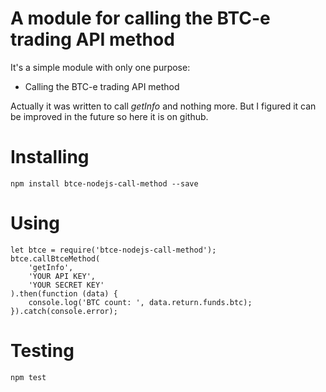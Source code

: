 # A module for calling the BTC-e trading API method

It's a simple module with only one purpose:

* Calling the BTC-e trading API method

Actually it was written to call *getInfo* and nothing more. But I figured it
can be improved in the future so here it is on github.

# Installing

```
npm install btce-nodejs-call-method --save
```

# Using

```
let btce = require('btce-nodejs-call-method');
btce.callBtceMethod(
	'getInfo',
	'YOUR API KEY',
	'YOUR SECRET KEY'
).then(function (data) {
	console.log('BTC count: ', data.return.funds.btc);
}).catch(console.error);
```

# Testing

```
npm test
```
